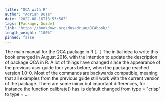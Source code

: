 ```yaml
---
title: "QCA with R"
author: "Adrian Dușa"
date: "2022-08-16T18:53:58Z"
tags: [Package, Guide]
link: "https://bookdown.org/dusadrian/QCAbook/"
length_weight: "100%"
pinned: false
---
```


The main manual for the QCA package in R [...] The initial idea to write this book emerged in August 2016, with the intention to update the description of package QCA in R. A lot of things have changed since the appearance of the previous user guide four years before, when the package reached version 1.0-0. Most of the commands are backwards compatible, meaning that all examples from the previous guide still work with the current version of the package. There are some minor but important differences, for instance the function calibrate() has its default changed from type = "crisp" to type = ...
